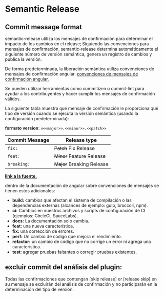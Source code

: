 # Semantic Release
## Commit message format
semantic-release utiliza los mensajes de confirmación para determinar el impacto de los cambios en el release; Siguiendo las convenciones para mensajes de confirmación, semantic-release determina automáticamente el siguiente número de versión semántica, genera un registro de cambios y publica la versión.

De forma predeterminada, la liberación semántica utiliza 
convenciones de mensajes de confirmación angular. [convenciones de mensajes de confirmación angular.](https://github.com/angular/angular/blob/main/CONTRIBUTING.md#-commit-message-format)

Se pueden utilizar herramientas como commitizen o commit-lint para ayudar a los contribuyentes y hacer cumplir los mensajes de confirmación válidos.

La siguiente tabla muestra qué mensaje de confirmación le proporciona qué tipo de versión cuando se ejecuta la versión semántica (usando la configuración predeterminada):

**formato version:** `v<<major>>.<<minor>>.<<patch>>`

| Commit Message                                                                                                        | Release type                  |
| --------------------------------------------------------------------------------------------------------------------- | ------------------------------|
| `fix: `                                                                                                               | ~~Patch~~ Fix Release         |
| `feat: `                                                                                                              | ~~Minor~~ Feature Release     |
| `breaking:`                                                                                                           | ~~Major~~ Breaking Release    |


**[link a la fuente.](https://github.com/semantic-release/semantic-release?tab=readme-ov-file#Commit%20message%20format)**

dentro de la documentación de angular sobre convenciones de mensajes se tienen estos adicionales:

- **build:** cambios que afectan el sistema de compilación o las dependencias externas (alcances de ejemplo: gulp, broccoli, npm).
- **ci:** Cambios en nuestros archivos y scripts de configuración de CI (ejemplos: CircleCi, SauceLabs).
- **docs:** La documentación solo cambia.
- **feat:** una nueva característica.
- **fix:** una corrección de errores.
- **perf:** Un cambio de código que mejora el rendimiento.
- **refactor:** un cambio de código que no corrige un error ni agrega una característica.
- **test:** agregar pruebas faltantes o corregir pruebas existentes.

## excluir commit del análisis del plugin:

Todas las confirmaciones que contengan [skip release] or [release skip] en su mensaje se excluirán del análisis de confirmación y no participarán en la determinación del tipo de versión.
